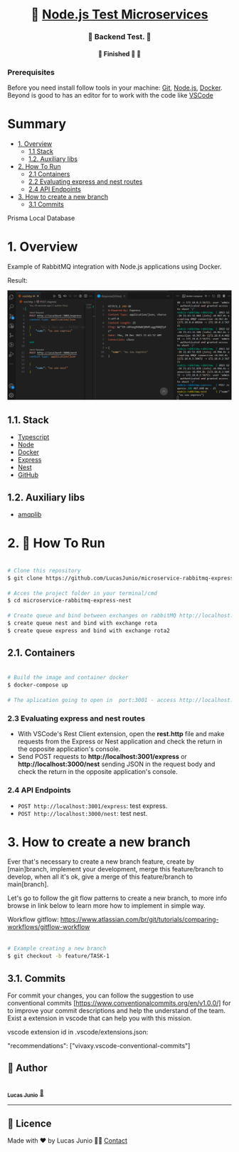 <h1 align="center">
     🐙 <a href="#" alt=""> Node.js Test Microservices</a>
</h1>

<h3 align="center">
    🧪 Backend Test. 💚
</h3>

<h4 align="center">
	🚧   Finished 🚀 🚧
</h4>

### Prerequisites

Before you need install follow tools in your machine:
[Git](https://git-scm.com), [Node.js](https://nodejs.org/en/), [Docker](https://www.docker.com/resources/what-container).
Beyond is good to has an editor for to work with the code like [VSCode](https://code.visualstudio.com/)

# Summary

- [1. Overview](#1-overview)
  - [1.1 Stack](#11-stack)
  - [1.2. Auxiliary libs](#12-auxiliary-libs)
- [2. How To Run](#2-🔬-how-to-run)
  - [2.1 Containers](#21-containers)
  - [2.2 Evaluating express and nest routes](#22-evaluating)
  - [2.4 API Endpoints](#24-endpoints)
- [3. How to create a new branch](#3-new-branch)
  - [3.1 Commits](#31-commits)

Prisma Local Database

# 1. Overview

Example of RabbitMQ integration with Node.js applications using Docker.

Result:

![API](.docs/gifs/main.gif)

## 1.1. Stack

- [Typescript](https://www.typescriptlang.org/.docs/handbook/typescript-in-5-minutes.html)
- [Node](https://nodejs.org/en/about/)
- [Docker](https://www.docker.com/resources/what-container)
- [Express](https://expressjs.com/)
- [Nest](https://nestjs.com/)
- [GitHub](https://github.com/)

## 1.2. Auxiliary libs

- [amqplib](https://www.npmjs.com/package/amqplib)

# 2. 🔬 How To Run

```bash

# Clone this repository
$ git clone https://github.com/LucasJunio/microservice-rabbitmq-express-nest.git

# Acces the project folder in your terminal/cmd
$ cd microservice-rabbitmq-express-nest

# Create queue and bind between exchanges on rabbitMQ http://localhost:15672
$ create queue nest and bind with exchange rota
$ create queue express and bind with exchange rota2


```

## 2.1. Containers

```bash

# Build the image and container docker
$ docker-compose up

# The aplication going to open in  port:3001 - access http://localhost:3001 and port:3000 - access http://localhost:3000

```

### 2.3 Evaluating express and nest routes

- With VSCode's Rest Client extension, open the **rest.http** file and make requests from the Express or Nest application and check the return in the opposite application's console.
- Send POST requests to **http://localhost:3001/express** or **http://localhost:3000/nest** sending JSON in the request body and check the return in the opposite application's console.

### 2.4 API Endpoints

- `POST http://localhost:3001/express`: test express.
- `POST http://localhost:3000/nest`: test nest.

# 3. How to create a new branch

Ever that's necessary to create a new branch feature, create by [main]branch, implement your development, merge this feature/branch to develop, when all it's ok, give a merge of this feature/branch to main[branch].

Let's go to follow the git flow patterns to create a new branch, to more info browse in link below to learn more how to implement in simple way.

Workflow gitflow: https://www.atlassian.com/br/git/tutorials/comparing-workflows/gitflow-workflow

```bash

# Example creating a new branch
$ git checkout -b feature/TASK-1

```

## 3.1. Commits

For commit your changes, you can follow the suggestion to use conventional commits [https://www.conventionalcommits.org/en/v1.0.0/] for to improve your commit descriptions and help the understand of the team. Exist a extension in vscode that can help you with this mission.

vscode extension id in .vscode/extensions.json:

"recommendations": ["vivaxy.vscode-conventional-commits"]

## 🦸 Author

<a href="https://madaztec.com/">
 <img style="border-radius: 50%;" src="https://avatars1.githubusercontent.com/u/20959222?s=460&u=18b10f7fb7d2aca87ee0589d1825e754c67d222b&v=4" width="100px;" alt=""/>
 <br />
 <sub><b>Lucas Junio</b></sub></a> <a href="https://madaztec.com/" title="Madaztec">🚀</a>
 <br />

---

## 📝 Licence

Made with ❤️ by Lucas Junio 👋🏽 [Contact](https://www.linkedin.com/in/lucas-junio/)
